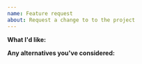 ```yaml
---
name: Feature request
about: Request a change to to the project
---
```


<!--
Tips:
- Please search for similar requests, including closed issues.
- Please include details about the environment you're running in.
-->

**What I'd like:**



**Any alternatives you've considered:**


